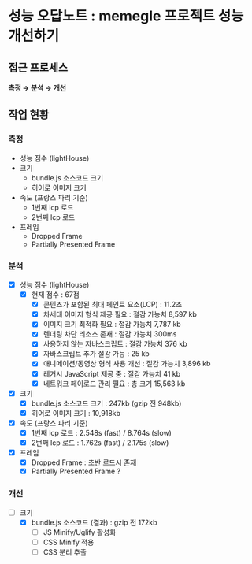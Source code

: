 # 성능 오답노트 : memegle 프로젝트 성능 개선하기

## 접근 프로세스

**측정 → 분석 → 개선**

## 작업 현황

### 측정

- 성능 점수 (lightHouse)
- 크기
  - bundle.js 소스코드 크기
  - 히어로 이미지 크기
- 속도 (프랑스 파리 기준)
  - 1번째 lcp 로드
  - 2번째 lcp 로드
- 프레임
  - Dropped Frame
  - Partially Presented Frame

### 분석

- [x] 성능 점수 (lightHouse)
  - [x] 현재 점수 : 67점
    - [x] 콘텐츠가 포함된 최대 페인트 요소(LCP) : 11.2초
    - [x] 차세대 이미지 형식 제공 필요 : 절감 가능치 8,597 kb
    - [x] 이미지 크기 최적화 필요 : 절감 가능치 7,787 kb
    - [x] 렌더링 차단 리소스 존재 : 절감 가능치 300ms
    - [x] 사용하지 않는 자바스크립트 : 절감 가능치 376 kb
    - [x] 자바스크립트 추가 절감 가능 : 25 kb
    - [x] 애니메이션/동영상 형식 사용 개선 : 절감 가능치 3,896 kb
    - [x] 레거시 JavaScript 제공 중 : 절감 가능치 41 kb
    - [x] 네트워크 페이로드 관리 필요 : 총 크기 15,563 kb
- [x] 크기
  - [x] bundle.js 소스코드 크기 : 247kb (gzip 전 948kb)
  - [x] 히어로 이미지 크기 : 10,918kb
- [x] 속도 (프랑스 파리 기준)
  - [x] 1번째 lcp 로드 : 2.548s (fast) / 8.764s (slow)
  - [x] 2번째 lcp 로드 : 1.762s (fast) / 2.175s (slow)
- [x] 프레임
  - [x] Dropped Frame : 초반 로드시 존재
  - [x] Partially Presented Frame ?

### 개선

- [ ] 크기
  - [x] bundle.js 소스코드 (결과) : gzip 전 172kb
    - [ ] JS Minify/Uglify 활성화
    - [ ] CSS Minify 적용
    - [ ] CSS 분리 추출
